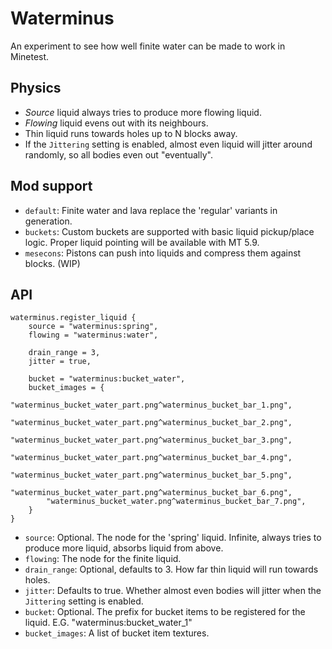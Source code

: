 # Waterminus

An experiment to see how well finite water can be made to work in Minetest.

## Physics

* *Source* liquid always tries to produce more flowing liquid.
* *Flowing* liquid evens out with its neighbours.
* Thin liquid runs towards holes up to N blocks away.
* If the `Jittering` setting is enabled, almost even liquid will jitter around randomly, so all bodies even out "eventually".

## Mod support

* `default`: Finite water and lava replace the 'regular' variants in generation.
* `buckets`: Custom buckets are supported with basic liquid pickup/place logic. Proper liquid pointing will be available with MT 5.9.
* `mesecons`: Pistons can push into liquids and compress them against blocks. (WIP)

## API

```
waterminus.register_liquid {
    source = "waterminus:spring",
    flowing = "waterminus:water",
    
    drain_range = 3,
    jitter = true,
    
    bucket = "waterminus:bucket_water",
    bucket_images = {
        "waterminus_bucket_water_part.png^waterminus_bucket_bar_1.png",
        "waterminus_bucket_water_part.png^waterminus_bucket_bar_2.png",
        "waterminus_bucket_water_part.png^waterminus_bucket_bar_3.png",
        "waterminus_bucket_water_part.png^waterminus_bucket_bar_4.png",
        "waterminus_bucket_water_part.png^waterminus_bucket_bar_5.png",
        "waterminus_bucket_water_part.png^waterminus_bucket_bar_6.png",
        "waterminus_bucket_water.png^waterminus_bucket_bar_7.png",
    }
}
```

* `source`: Optional. The node for the 'spring' liquid. Infinite, always tries to produce more liquid, absorbs liquid from above.
* `flowing`: The node for the finite liquid.
* `drain_range`: Optional, defaults to 3. How far thin liquid will run towards holes.
* `jitter`: Defaults to true. Whether almost even bodies will jitter when the `Jittering` setting is enabled.
* `bucket`: Optional. The prefix for bucket items to be registered for the liquid. E.G. "waterminus:bucket_water_1"
* `bucket_images`: A list of bucket item textures.